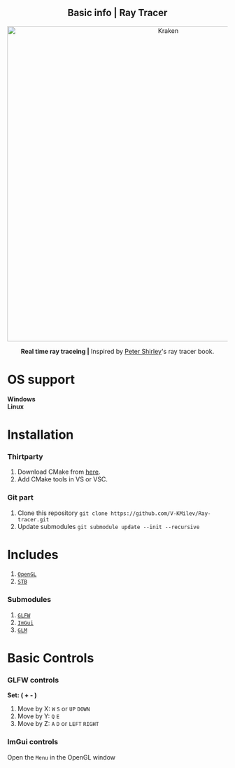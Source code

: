<h2 align="center"> Basic info | Ray Tracer</h2>
<p align="center">
    <img src="https://media.discordapp.net/attachments/710039794884935743/912607382071304192/unknown-8.png?width=720&height=251" width="720px;" alt="Kraken"/><br />

<p align="center">
<b>Real time ray traceing |</b> Inspired by <a href="https://raytracing.github.io">Peter Shirley</a>'s ray tracer book. </p>

# OS support
**Windows**\
**Linux**

# Installation

### Thirtparty
1. Download CMake from [here](https://cmake.org/download/).
3. Add CMake tools in VS or VSC.

### Git part
1. Clone this repository `git clone https://github.com/V-KMilev/Ray-tracer.git`
2. Update submodules `git submodule update --init --recursive`

# Includes
1. [`OpenGL`](https://www.opengl.org)
2. [`STB`](https://github.com/nothings/stb)
  
### Submodules
1. [`GLFW`](https://github.com/glfw/glfw)
2. [`ImGui`](https://github.com/ocornut/imgui)
3. [`GLM`](https://github.com/g-truc/glm)
  
# Basic Controls
### GLFW controls
**Set: ( + - )**
1. Move by X: `W` `S` or  `UP` `DOWN`
2. Move by Y: `Q` `E`
3. Move by Z: `A` `D` or  `LEFT` `RIGHT`
  
### ImGui controls
Open the `Menu` in the OpenGL window
